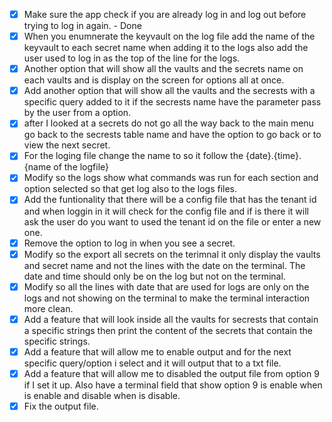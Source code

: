 - [x] Make sure the app check if you are already log in and log out before trying to log in again. - Done 
- [x] When you enumnerate the keyvault on the log file add the name of the keyvault to each secret name when adding it to the logs also add the user used to log in as the top of the line for the logs.
- [x] Another option that will show all the vaults and the secrets name on each vaults and is display on the screen for options all at once. 
- [x] Add another option that will show all the vaults and the secrests with a specific query added to it if the secrests name have the parameter pass by the user from a option. 
- [x] after I looked at a secrets do not go all the way back to the main menu go back to the secrests table name and have the option to go back or to view the next secret. 
- [x] For the loging file change the name to so it follow the {date}.{time}.{name of the logfile}
- [x] Modify so the logs show what commands was run for each section and option selected so that get log also to the logs files. 
- [x] Add the funtionality that there will be a config file that has the tenant id and when loggin in it will check for the config file and if is there it will ask the user do you want to used the tenant id on the file or enter a new one. 
- [x] Remove the option to log in when you see a secret. 
- [x] Modify so the export all secrets on the terimnal it only display the vaults and secret name and not the lines with the date on the terminal. The date and time should only be on the log but not on the terminal. 
- [x] Modify so all the lines with date that are used for logs are only on the logs and not showing on the terminal to make the terminal interaction more clean. 
- [x] Add a feature that will look inside all the vaults for secrests that contain a specific strings then print the content of the secrets that contain the specific strings. 
- [x] Add a feature that will allow me to enable output and for the next specific query/option i select and it will output that to a txt file. 
- [x] Add a feature that will allow me to disabled the output file from option 9 if I set it up. Also have a terminal field that show option 9 is enable when is enable and disable when is disable. 
- [x] Fix the output file. 
